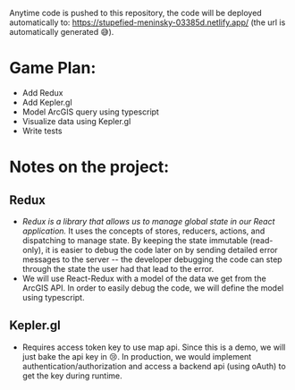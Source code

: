 Anytime code is pushed to this repository, the code will be deployed automatically to: https://stupefied-meninsky-03385d.netlify.app/ (the url is automatically generated 😅).

# Game Plan:
* Add Redux
* Add Kepler.gl
* Model ArcGIS query using typescript
* Visualize data using Kepler.gl
* Write tests

# Notes on the project:
## Redux
* *Redux is a library that allows us to manage global state in our React application.* It uses the concepts of stores, reducers, actions, and dispatching to manage state. By keeping the state immutable (read-only), it is easier to debug the code later on by sending detailed error messages to the server -- the developer debugging the code can step through the state the user had that lead to the error.
* We will use React-Redux with a model of the data we get from the ArcGIS API. In order to easily debug the code, we will define the model using typescript.

## Kepler.gl
* Requires access token key to use map api. Since this is a demo, we will just bake the api key in 😢. In production, we would implement authentication/authorization and access a backend api (using oAuth) to get the key during runtime.